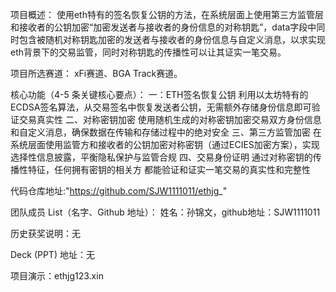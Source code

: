 项目概述：
使用eth特有的签名恢复公钥的方法，在系统层面上使用第三方监管层和接收者的公钥加密“加密发送者与接收者的身份信息的对称钥匙”，data字段中同时包含被随机对称钥匙加密的发送者与接收者的身份信息与自定义消息，以求实现eth背景下的交易监管，同时对称钥匙的传播性可以让其证实一笔交易。

项目所选赛道：
xFi赛道、BGA Track赛道。

核心功能（4-5 条关键核心要点）：
一：ETH签名恢复公钥
利用以太坊特有的ECDSA签名算法，从交易签名中恢复发送者公钥，无需额外存储身份信息即可验证交易真实性
二、对称密钥加密
使用随机生成的对称密钥加密交易双方身份信息和自定义消息，确保数据在传输和存储过程中的绝对安全
三、第三方监管加密
在系统层面使用监管方和接收者的公钥加密对称密钥（通过ECIES加密方案），实现选择性信息披露，平衡隐私保护与监管合规
四、交易身份证明
通过对称密钥的传播性特征，任何拥有密钥的相关方 都能验证和证实一笔交易的真实性和完整性

代码仓库地址:"https://github.com/SJW1111011/ethjg_"

团队成员 List（名字、Github 地址）：
姓名：孙锦文，github地址：SJW1111011

历史获奖说明：无

Deck (PPT) 地址：无

项目演示：ethjg123.xin
